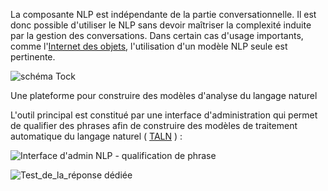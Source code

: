 
La composante NLP est indépendante de la partie conversationnelle. 
Il est donc possible d'utiliser le NLP sans devoir maîtriser la complexité induite par la gestion des conversations.
Dans certain cas d'usage importants, comme l'[Internet des objets](https://fr.wikipedia.org/wiki/Internet_des_objets), 
l'utilisation d'un modèle NLP seule est pertinente.

![schéma Tock](../img/tock.png "Les différentes composantes de Tock")

Une plateforme pour construire des modèles d'analyse du langage naturel

L'outil principal est constitué par une interface d'administration qui permet de qualifier des 
phrases afin de construire des modèles de traitement automatique du langage naturel ( [TALN](https://fr.wikipedia.org/wiki/Traitement_automatique_du_langage_naturel) ) :

![Interface d'admin NLP - qualification de phrase](../img/tock-nlp-admin.png "Exemple de qualification de phrase")

![Test_de_la_réponse dédiée](../img/build-2.png "Test de la réponse dédiée")

